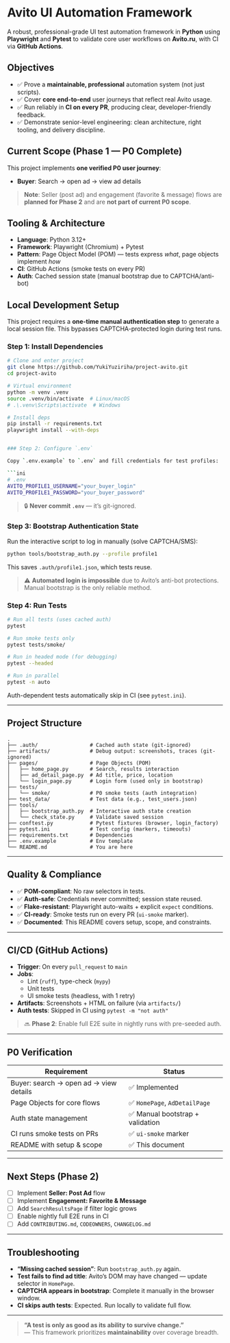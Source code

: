 
# Avito UI Automation Framework

A robust, professional-grade UI test automation framework in **Python** using **Playwright** and **Pytest** to validate core user workflows on **Avito.ru**, with CI via **GitHub Actions**.

## Objectives

- ✅ Prove a **maintainable, professional** automation system (not just scripts).
- ✅ Cover **core end-to-end** user journeys that reflect real Avito usage.
- ✅ Run reliably in **CI on every PR**, producing clear, developer-friendly feedback.
- ✅ Demonstrate senior-level engineering: clean architecture, right tooling, and delivery discipline.

## Current Scope (Phase 1 — P0 Complete)

This project implements **one verified P0 user journey**:

- **Buyer**: Search → open ad → view ad details

> **Note**: Seller (post ad) and engagement (favorite & message) flows are **planned for Phase 2** and are **not part of current P0 scope**.

## Tooling & Architecture

- **Language**: Python 3.12+
- **Framework**: Playwright (Chromium) + Pytest
- **Pattern**: Page Object Model (POM) — tests express *what*, page objects implement *how*
- **CI**: GitHub Actions (smoke tests on every PR)
- **Auth**: Cached session state (manual bootstrap due to CAPTCHA/anti-bot)

## Local Development Setup

This project requires a **one-time manual authentication step** to generate a local session file. This bypasses CAPTCHA-protected login during test runs.

### Step 1: Install Dependencies

```bash
# Clone and enter project
git clone https://github.com/YukiYuziriha/project-avito.git
cd project-avito

# Virtual environment
python -m venv .venv
source .venv/bin/activate  # Linux/macOS
# .\.venv\Scripts\activate  # Windows

# Install deps
pip install -r requirements.txt
playwright install --with-deps


### Step 2: Configure `.env`

Copy `.env.example` to `.env` and fill credentials for test profiles:

```ini
# .env
AVITO_PROFILE1_USERNAME="your_buyer_login"
AVITO_PROFILE1_PASSWORD="your_buyer_password"
```

> 🔒 **Never commit `.env`** — it’s git-ignored.

### Step 3: Bootstrap Authentication State

Run the interactive script to log in manually (solve CAPTCHA/SMS):

```bash
python tools/bootstrap_auth.py --profile profile1
```

This saves `.auth/profile1.json`, which tests reuse.

> ⚠️ **Automated login is impossible** due to Avito’s anti-bot protections. Manual bootstrap is the only reliable method.

### Step 4: Run Tests

```bash
# Run all tests (uses cached auth)
pytest

# Run smoke tests only
pytest tests/smoke/

# Run in headed mode (for debugging)
pytest --headed

# Run in parallel
pytest -n auto
```

Auth-dependent tests automatically skip in CI (see `pytest.ini`).

---

## Project Structure

```
.
├── .auth/                 # Cached auth state (git-ignored)
├── artifacts/             # Debug output: screenshots, traces (git-ignored)
├── pages/                 # Page Objects (POM)
│   ├── home_page.py       # Search, results interaction
│   ├── ad_detail_page.py  # Ad title, price, location
│   └── login_page.py      # Login form (used only in bootstrap)
├── tests/
│   └── smoke/             # P0 smoke tests (auth integration)
├── test_data/             # Test data (e.g., test_users.json)
├── tools/
│   ├── bootstrap_auth.py  # Interactive auth state creation
│   └── check_state.py     # Validate saved session
├── conftest.py            # Pytest fixtures (browser, login_factory)
├── pytest.ini             # Test config (markers, timeouts)
├── requirements.txt       # Dependencies
├── .env.example           # Env template
└── README.md              # You are here
```

---

## Quality & Compliance

- ✅ **POM-compliant**: No raw selectors in tests.
- ✅ **Auth-safe**: Credentials never committed; session state reused.
- ✅ **Flake-resistant**: Playwright auto-waits + explicit `expect` conditions.
- ✅ **CI-ready**: Smoke tests run on every PR (`ui-smoke` marker).
- ✅ **Documented**: This README covers setup, scope, and constraints.

---

## CI/CD (GitHub Actions)

- **Trigger**: On every `pull_request` to `main`
- **Jobs**: 
  - Lint (`ruff`), type-check (`mypy`)
  - Unit tests
  - UI smoke tests (headless, with 1 retry)
- **Artifacts**: Screenshots + HTML on failure (via `artifacts/`)
- **Auth tests**: Skipped in CI using `pytest -m "not auth"`

> 🔜 **Phase 2**: Enable full E2E suite in nightly runs with pre-seeded auth.

---

## P0 Verification

| Requirement | Status |
|-----------|--------|
| Buyer: search → open ad → view details | ✅ Implemented |
| Page Objects for core flows | ✅ `HomePage`, `AdDetailPage` |
| Auth state management | ✅ Manual bootstrap + validation |
| CI runs smoke tests on PRs | ✅ `ui-smoke` marker |
| README with setup & scope | ✅ This document |

---

## Next Steps (Phase 2)

- [ ] Implement **Seller: Post Ad** flow
- [ ] Implement **Engagement: Favorite & Message**
- [ ] Add `SearchResultsPage` if filter logic grows
- [ ] Enable nightly full E2E runs in CI
- [ ] Add `CONTRIBUTING.md`, `CODEOWNERS`, `CHANGELOG.md`

---

## Troubleshooting

- **“Missing cached session”**: Run `bootstrap_auth.py` again.
- **Test fails to find ad title**: Avito’s DOM may have changed — update selector in `HomePage`.
- **CAPTCHA appears in bootstrap**: Complete it manually in the browser window.
- **CI skips auth tests**: Expected. Run locally to validate full flow.

---

> **“A test is only as good as its ability to survive change.”**  
> — This framework prioritizes **maintainability** over coverage breadth.
```
